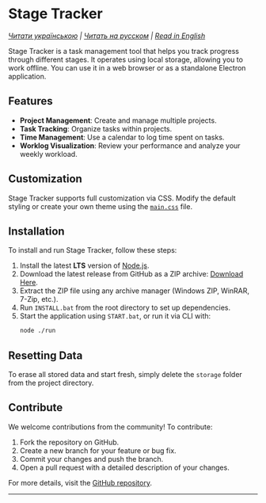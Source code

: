 # Stage Tracker

_[Читати українською](README_uk.md) | [Читать на русском](README_ru.md) | [Read in English](README.md)_

Stage Tracker is a task management tool that helps you track progress through different stages. It operates using local storage, allowing you to work offline. You can use it in a web browser or as a standalone Electron application.

## Features

- **Project Management**: Create and manage multiple projects.
- **Task Tracking**: Organize tasks within projects.
- **Time Management**: Use a calendar to log time spent on tasks.
- **Worklog Visualization**: Review your performance and analyze your weekly workload.

## Customization

Stage Tracker supports full customization via CSS. Modify the default styling or create your own theme using the [`main.css`](public/css/main.css) file.

## Installation

To install and run Stage Tracker, follow these steps:

1. Install the latest **LTS** version of [Node.js](https://nodejs.org).
2. Download the latest release from GitHub as a ZIP archive: [Download Here](https://github.com/flaxes/stage-tracker/archive/refs/heads/master.zip).
3. Extract the ZIP file using any archive manager (Windows ZIP, WinRAR, 7-Zip, etc.).
4. Run `INSTALL.bat` from the root directory to set up dependencies.
5. Start the application using `START.bat`, or run it via CLI with:
   ```sh
   node ./run
   ```

## Resetting Data

To erase all stored data and start fresh, simply delete the `storage` folder from the project directory.

## Contribute

We welcome contributions from the community! To contribute:

1. Fork the repository on GitHub.
2. Create a new branch for your feature or bug fix.
3. Commit your changes and push the branch.
4. Open a pull request with a detailed description of your changes.

For more details, visit the [GitHub repository](https://github.com/flaxes/stage-tracker).

---

